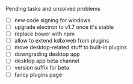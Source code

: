 Pending tasks and unsolved problems
- [ ] new code signing for windows
- [ ] upgrade electron to v1.7 once it's stable
- [ ] replace bower with npm
- [ ] allow to extend kdbxweb from plugins
- [ ] move desktop-related stuff to built-in plugins
- [ ] downgrading desktop app
- [ ] desktop app beta channel
- [ ] version suffix for beta
- [ ] fancy plugins page
